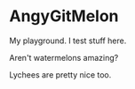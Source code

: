 # AngyGitMelon

My playground. I test stuff here.

Aren't watermelons amazing?

Lychees are pretty nice too.
